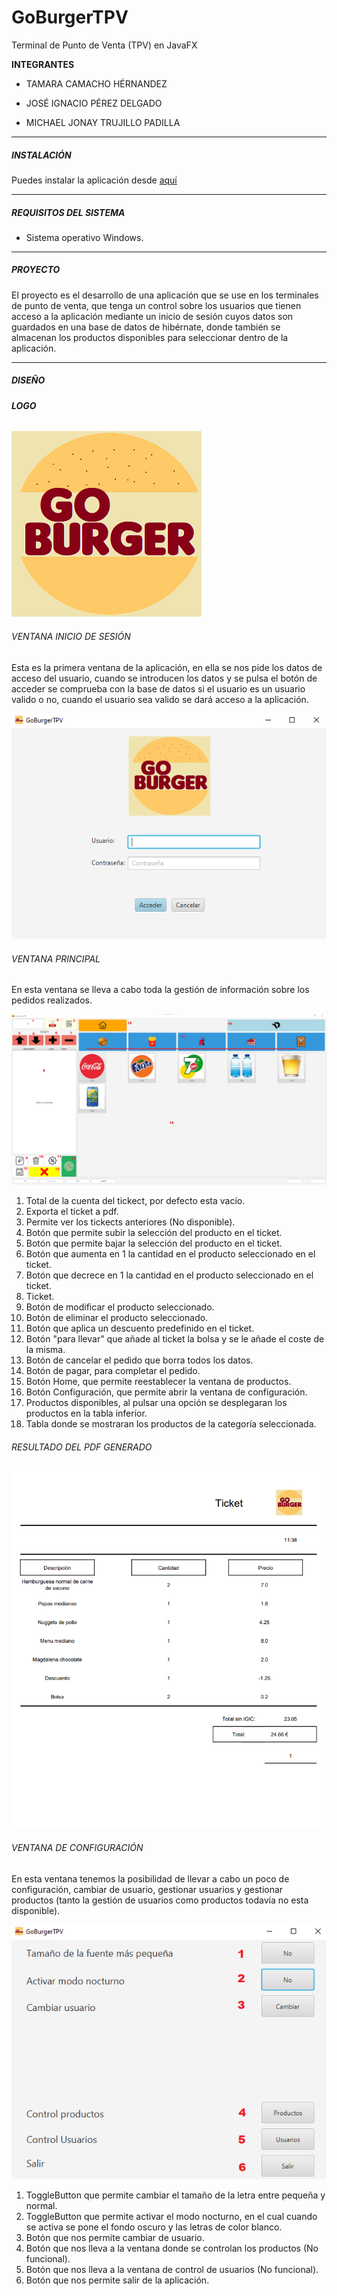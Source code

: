 # GoBurgerTPV
Terminal de Punto de Venta (TPV) en JavaFX

**INTEGRANTES**

- TAMARA CAMACHO HÉRNANDEZ

- JOSÉ IGNACIO PÉREZ DELGADO

- MICHAEL JONAY TRUJILLO PADILLA

------

##### INSTALACIÓN

Puedes instalar la aplicación desde [aquí](https://github.com/dam-dad/GoBurgerTPV/releases/latest)

------

##### REQUISITOS DEL SISTEMA

- Sistema operativo Windows.

------

##### **PROYECTO**

El proyecto es el desarrollo de una aplicación que se use en los terminales de punto de venta, que tenga un control sobre los usuarios que tienen acceso a la aplicación mediante un inicio de sesión cuyos datos son guardados en una base de datos de hibérnate, donde también se almacenan los productos disponibles para seleccionar dentro de la aplicación.

------

##### **DISEÑO**

###### **LOGO**

![logo](src/main/resources/images/logo3.png)



###### VENTANA INICIO DE SESIÓN

Esta es la primera ventana de la aplicación, en ella se nos pide los datos de acceso del usuario, cuando se introducen los datos y se pulsa el botón de acceder se comprueba con la base de datos si el usuario es un usuario valido o no,  cuando el usuario sea valido se dará acceso a la aplicación.

![ventanaInicio](src/main/resources/images/ventanaInicio.PNG)

###### VENTANA PRINCIPAL

En esta ventana se lleva a cabo toda la gestión de información sobre los pedidos realizados.

![vistaPrincipal](src/main/resources/images/vistaPrincipal.PNG)

1. Total de la cuenta del tickect, por defecto esta vacío.
2. Exporta el ticket a pdf.
3. Permite ver los tickects anteriores (No disponible).
4. Botón que permite subir la selección del producto en el ticket.
5. Botón que permite bajar la selección del producto en el ticket.
6. Botón que aumenta en 1 la cantidad en el producto seleccionado en el ticket.
7. Botón que decrece en  1 la cantidad en el producto seleccionado en el ticket.
8. Ticket.
9. Botón de modificar el producto seleccionado.
10. Botón de eliminar el producto seleccionado.
11. Botón que aplica un descuento predefinido en el ticket.
12. Botón "para llevar" que añade al ticket la bolsa y se le añade el coste de la misma.
13. Botón de cancelar el pedido que borra todos los datos.
15. Botón de pagar, para completar el pedido.
16. Botón Home, que permite reestablecer la ventana de productos.
17. Botón Configuración, que permite abrir la ventana de configuración.
18. Productos disponibles, al pulsar una opción se desplegaran los productos en la tabla inferior.
19. Tabla donde se mostraran los productos de la categoría seleccionada.

###### RESULTADO DEL PDF GENERADO

![PDFGenerado](src/main/resources/images/ticketPDF.png)

###### VENTANA DE CONFIGURACIÓN

En esta ventana tenemos la posibilidad de llevar a cabo un poco de configuración, cambiar de usuario, gestionar usuarios y gestionar productos (tanto la gestión de usuarios como productos todavía no esta disponible).

![ventanaConfiguracion](src/main/resources/images/ventanaConfiguracion.PNG)

1. ToggleButton que permite cambiar el tamaño de la letra entre pequeña y normal.
2. ToggleButton que permite activar el modo nocturno, en el cual cuando se activa se pone el fondo oscuro y las letras de color blanco.
3. Botón que nos permite cambiar de usuario.
4. Botón que nos lleva a la ventana donde se controlan los productos (No funcional).
5. Botón que nos lleva a la ventana de control de usuarios (No funcional).
6. Botón que nos permite salir de la aplicación.


